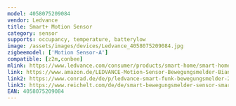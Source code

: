 ```yaml
---
model: 4058075209084 
vendor: Ledvance
title: Smart+ Motion Sensor
category: sensor
supports: occupancy, temperature, batterylow
image: /assets/images/devices/Ledvance_4058075209084.jpg
zigbeemodel: ['Motion Sensor-A']
compatible: [z2m,conbee]
mlink: https://www.ledvance.com/consumer/products/smart-home/smart-home-products-with-zigbee-technology/smart-home-components/smart-motion-sensor/index.jsp
link: https://www.amazon.de/LEDVANCE-Motion-Sensor-Bewegungsmelder-Bianco/dp/B07SGZ7CJ5
link2: https://www.conrad.de/de/p/ledvance-smart-funk-bewegungsmelder-2206643.html
link3: https://www.reichelt.com/de/de/smart-bewegungsmelder-sensor-smart-home-ldv4058075209084-p258700.html?r=1
EAN: 4058075209084
---
```


